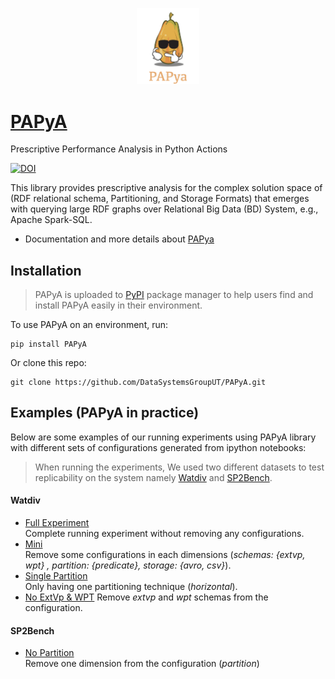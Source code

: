 <p align="center">
<a href='https://datasystemsgrouput.github.io/PAPyA/'><img src="https://github.com/DataSystemsGroupUT/PAPyA/blob/main/figs/papayalogo.png" width="100"/> </a>
</p>

# <a href='https://datasystemsgrouput.github.io/PAPyA/'>PAPyA</a>

Prescriptive Performance Analysis  in Python Actions 

[![DOI](https://zenodo.org/badge/487547762.svg)](https://zenodo.org/badge/latestdoi/487547762)

This library provides prescriptive analysis for the complex solution space of (RDF relational schema, Partitioning, and Storage Formats) that emerges with querying large RDF graphs over Relational Big Data (BD) System, e.g., Apache Spark-SQL.

* Documentation and more details about <a href='https://datasystemsgrouput.github.io/PAPyA/'> PAPya </a>

## Installation

> PAPyA is uploaded to [PyPI](https://pypi.org/project/PAPyA/) package manager to help users find and install PAPyA easily in their environment. 

To use PAPyA on an environment, run: 
```
pip install PAPyA
```

Or clone this repo:
```
git clone https://github.com/DataSystemsGroupUT/PAPyA.git
```

## Examples (PAPyA in practice)

Below are some examples of our running experiments using PAPyA library with different sets of configurations generated from ipython notebooks:<br>

> When running the experiments, We used two different datasets to test replicability on the system namely [Watdiv](https://dsg.uwaterloo.ca/watdiv/) and [SP2Bench](https://arxiv.org/abs/0806.4627).

#### Watdiv
- [Full Experiment](./UI%20Module/Experiments/Full_Experiment_Watdiv.ipynb)<br>
Complete running experiment without removing any configurations.<br>
- [Mini](./UI%20Module/Experiments/Mini_Watdiv.ipynb) <br>
Remove some configurations in each dimensions (_schemas: {extvp, wpt} , partition: {predicate}, storage: {avro, csv}_).<br>
- [Single Partition](./UI%20Module/Experiments/Watdiv_Only_Horizontal.ipynb) <br>
Only having one partitioning technique (_horizontal_).<br>
- [No ExtVp & WPT](./UI%20Module/Experiments/Watdiv_Without_Extvp_Wpt.ipynb)
Remove _extvp_ and _wpt_ schemas from the configuration. <br>
#### SP2Bench
- [No Partition](./UI%20Module/Experiments/BenchRanker_twoDimensions.ipynb)<br>
Remove one dimension from the configuration (_partition_)
